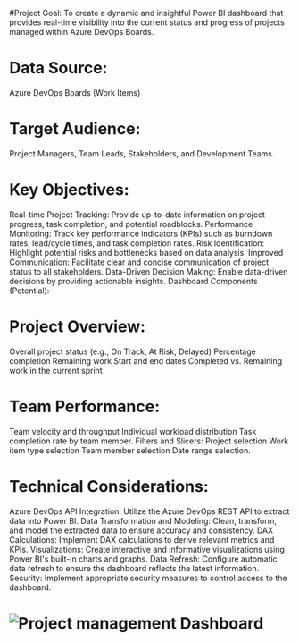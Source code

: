 #Project Goal:
To create a dynamic and insightful Power BI dashboard that provides real-time visibility into the current status and progress of projects managed within Azure DevOps Boards.

# Data Source: 
  Azure DevOps Boards (Work Items)

# Target Audience: 
  Project Managers, Team Leads, Stakeholders, and Development Teams.

# Key Objectives:

Real-time Project Tracking: Provide up-to-date information on project progress, task completion, and potential roadblocks.
Performance Monitoring: Track key performance indicators (KPIs) such as burndown rates, lead/cycle times, and task completion rates.
Risk Identification: Highlight potential risks and bottlenecks based on data analysis.
Improved Communication: Facilitate clear and concise communication of project status to all stakeholders.
Data-Driven Decision Making: Enable data-driven decisions by providing actionable insights.
Dashboard Components (Potential):

# Project Overview:
Overall project status (e.g., On Track, At Risk, Delayed)
Percentage completion
Remaining work
Start and end dates
Completed vs. Remaining work in the current sprint

# Team Performance:
Team velocity and throughput
Individual workload distribution
Task completion rate by team member.
Filters and Slicers:
Project selection
Work item type selection
Team member selection
Date range selection.

# Technical Considerations:

Azure DevOps API Integration: Utilize the Azure DevOps REST API to extract data into Power BI.
Data Transformation and Modeling: Clean, transform, and model the extracted data to ensure accuracy and consistency.
DAX Calculations: Implement DAX calculations to derive relevant metrics and KPIs.
Visualizations: Create interactive and informative visualizations using Power BI's built-in charts and graphs.
Data Refresh: Configure automatic data refresh to ensure the dashboard reflects the latest information.
Security: Implement appropriate security measures to control access to the dashboard.
# ![Project management Dashboard](https://github.com/user-attachments/assets/f7d7ed2c-89da-4f9f-b5a7-b8fbda40b7d7)


